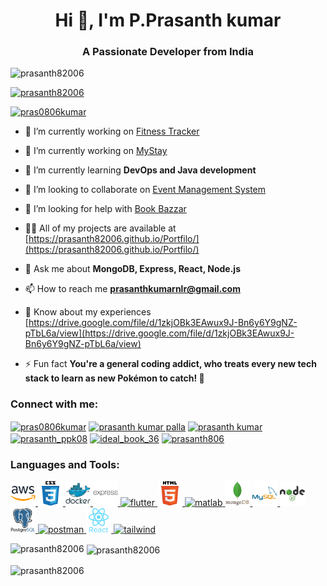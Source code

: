<h1 align="center">Hi 👋, I'm P.Prasanth kumar</h1>
<h3 align="center">A Passionate Developer from India</h3>

<p align="left"> <img src="https://komarev.com/ghpvc/?username=prasanth82006&label=Profile%20views&color=0e75b6&style=flat" alt="prasanth82006" /> </p>

<p align="left"> <a href="https://github.com/ryo-ma/github-profile-trophy"><img src="https://github-profile-trophy.vercel.app/?username=prasanth82006" alt="prasanth82006" /></a> </p>

<p align="left"> <a href="https://twitter.com/pras0806kumar" target="blank"><img src="https://img.shields.io/twitter/follow/pras0806kumar?logo=twitter&style=for-the-badge" alt="pras0806kumar" /></a> </p>

- 🔭 I’m currently working on [Fitness Tracker](https://fitness-f-five.vercel.app/login)
- 🔭 I’m currently working on [MyStay](https://mystay-one.vercel.app/)

- 🌱 I’m currently learning **DevOps and Java development**

- 👯 I’m looking to collaborate on [Event Management System](https://event-management-git-main-prasanth82006s-projects.vercel.app/)

- 🤝 I’m looking for help with [Book Bazzar](https://book-blossom-bazaar-cajx-git-main-prasanth82006s-projects.vercel.app/)

- 👨‍💻 All of my projects are available at [https://prasanth82006.github.io/Portfilo/](https://prasanth82006.github.io/Portfilo/)

- 💬 Ask me about **MongoDB, Express, React, Node.js**

- 📫 How to reach me **prasanthkumarnlr@gmail.com**

- 📄 Know about my experiences [https://drive.google.com/file/d/1zkjOBk3EAwux9J-Bn6y6Y9gNZ-pTbL6a/view](https://drive.google.com/file/d/1zkjOBk3EAwux9J-Bn6y6Y9gNZ-pTbL6a/view)

- ⚡ Fun fact **You're a general coding addict, who treats every new tech stack to learn as new Pokémon to catch! 🎯**

<h3 align="left">Connect with me:</h3>
<p align="left">
<a href="https://twitter.com/pras0806kumar" target="blank"><img align="center" src="https://raw.githubusercontent.com/rahuldkjain/github-profile-readme-generator/master/src/images/icons/Social/twitter.svg" alt="pras0806kumar" height="30" width="40" /></a>
<a href="https://linkedin.com/in/prasanth kumar palla" target="blank"><img align="center" src="https://raw.githubusercontent.com/rahuldkjain/github-profile-readme-generator/master/src/images/icons/Social/linked-in-alt.svg" alt="prasanth kumar palla" height="30" width="40" /></a>
<a href="https://fb.com/prasanth kumar" target="blank"><img align="center" src="https://raw.githubusercontent.com/rahuldkjain/github-profile-readme-generator/master/src/images/icons/Social/facebook.svg" alt="prasanth kumar" height="30" width="40" /></a>
<a href="https://instagram.com/prasanth_ppk08" target="blank"><img align="center" src="https://raw.githubusercontent.com/rahuldkjain/github-profile-readme-generator/master/src/images/icons/Social/instagram.svg" alt="prasanth_ppk08" height="30" width="40" /></a>
<a href="https://www.codechef.com/users/ideal_book_36" target="blank"><img align="center" src="https://cdn.jsdelivr.net/npm/simple-icons@3.1.0/icons/codechef.svg" alt="ideal_book_36" height="30" width="40" /></a>
<a href="https://www.leetcode.com/prasanth806" target="blank"><img align="center" src="https://raw.githubusercontent.com/rahuldkjain/github-profile-readme-generator/master/src/images/icons/Social/leet-code.svg" alt="prasanth806" height="30" width="40" /></a>
</p>

<h3 align="left">Languages and Tools:</h3>
<p align="left"> <a href="https://aws.amazon.com" target="_blank" rel="noreferrer"> <img src="https://raw.githubusercontent.com/devicons/devicon/master/icons/amazonwebservices/amazonwebservices-original-wordmark.svg" alt="aws" width="40" height="40"/> </a> <a href="https://www.w3schools.com/css/" target="_blank" rel="noreferrer"> <img src="https://raw.githubusercontent.com/devicons/devicon/master/icons/css3/css3-original-wordmark.svg" alt="css3" width="40" height="40"/> </a> <a href="https://www.docker.com/" target="_blank" rel="noreferrer"> <img src="https://raw.githubusercontent.com/devicons/devicon/master/icons/docker/docker-original-wordmark.svg" alt="docker" width="40" height="40"/> </a> <a href="https://expressjs.com" target="_blank" rel="noreferrer"> <img src="https://raw.githubusercontent.com/devicons/devicon/master/icons/express/express-original-wordmark.svg" alt="express" width="40" height="40"/> </a> <a href="https://flutter.dev" target="_blank" rel="noreferrer"> <img src="https://www.vectorlogo.zone/logos/flutterio/flutterio-icon.svg" alt="flutter" width="40" height="40"/> </a> <a href="https://www.w3.org/html/" target="_blank" rel="noreferrer"> <img src="https://raw.githubusercontent.com/devicons/devicon/master/icons/html5/html5-original-wordmark.svg" alt="html5" width="40" height="40"/> </a> <a href="https://www.mathworks.com/" target="_blank" rel="noreferrer"> <img src="https://upload.wikimedia.org/wikipedia/commons/2/21/Matlab_Logo.png" alt="matlab" width="40" height="40"/> </a> <a href="https://www.mongodb.com/" target="_blank" rel="noreferrer"> <img src="https://raw.githubusercontent.com/devicons/devicon/master/icons/mongodb/mongodb-original-wordmark.svg" alt="mongodb" width="40" height="40"/> </a> <a href="https://www.mysql.com/" target="_blank" rel="noreferrer"> <img src="https://raw.githubusercontent.com/devicons/devicon/master/icons/mysql/mysql-original-wordmark.svg" alt="mysql" width="40" height="40"/> </a> <a href="https://nodejs.org" target="_blank" rel="noreferrer"> <img src="https://raw.githubusercontent.com/devicons/devicon/master/icons/nodejs/nodejs-original-wordmark.svg" alt="nodejs" width="40" height="40"/> </a> <a href="https://www.postgresql.org" target="_blank" rel="noreferrer"> <img src="https://raw.githubusercontent.com/devicons/devicon/master/icons/postgresql/postgresql-original-wordmark.svg" alt="postgresql" width="40" height="40"/> </a> <a href="https://postman.com" target="_blank" rel="noreferrer"> <img src="https://www.vectorlogo.zone/logos/getpostman/getpostman-icon.svg" alt="postman" width="40" height="40"/> </a> <a href="https://reactjs.org/" target="_blank" rel="noreferrer"> <img src="https://raw.githubusercontent.com/devicons/devicon/master/icons/react/react-original-wordmark.svg" alt="react" width="40" height="40"/> </a> <a href="https://tailwindcss.com/" target="_blank" rel="noreferrer"> <img src="https://www.vectorlogo.zone/logos/tailwindcss/tailwindcss-icon.svg" alt="tailwind" width="40" height="40"/> </a> </p>

<p><img align="left" src="https://github-readme-stats.vercel.app/api/top-langs?username=prasanth82006&show_icons=true&locale=en&layout=compact" alt="prasanth82006" /></p>

<p>&nbsp;<img align="center" src="https://github-readme-stats.vercel.app/api?username=prasanth82006&show_icons=true&locale=en" alt="prasanth82006" /></p>

<p><img align="center" src="https://github-readme-streak-stats.herokuapp.com/?user=prasanth82006&" alt="prasanth82006" /></p>
